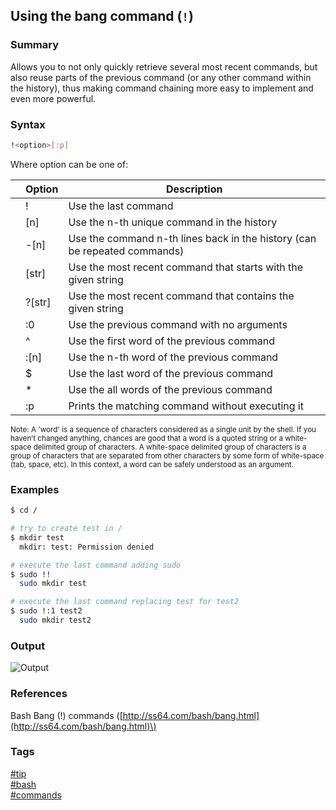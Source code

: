 ## Using the bang command \(`!`\)

### Summary
Allows you to not only quickly retrieve several most recent commands, but also reuse parts of the previous command (or any other command within the history), thus making command chaining more easy to implement and even more powerful.

### Syntax
```bash
!<option>[:p]
```

Where option can be one of:   

|       | Option   | Description                                                               |
| :---: | -------- | ------------------------------------------------------------------------- |
|       | !        | Use the last command                                                      |
|       | \[n\]    | Use the n-th unique command in the history                                |
|       | -\[n\]   | Use the command n-th lines back in the history (can be repeated commands) |
|       | \[str\]  | Use the most recent command that starts with the given string             |
|       | ?\[str\] | Use the most recent command that contains the given string                |
|       | :0       | Use the previous command with no arguments                                |
|       | ^        | Use the first word of the previous command                                |
|       | :\[n\]   | Use the n-th word of the previous command                                 |
|       | $        | Use the last word of the previous command                                 |
|       | *        | Use the all words of the previous command                                 |
|       | :p       | Prints the matching command without executing it                          |

<sub>Note: A 'word' is a sequence of characters considered as a single unit by the shell. If you haven’t changed anything, chances are good that a word is a quoted string or a white-space delimited group of characters. A white-space delimited group of characters is a group of characters that are separated from other characters by some form of white-space (tab, space, etc). In this context, a word can be safely understood as an argument.</sub>

### Examples
```bash
$ cd /

# try to create test in /
$ mkdir test
  mkdir: test: Permission denied

# execute the last command adding sudo
$ sudo !!
  sudo mkdir test

# execute the last command replacing test for test2
$ sudo !:1 test2
  sudo mkdir test2  
```

### Output
![Output](https://cloud.githubusercontent.com/assets/19519411/17950249/a30b6520-6a1f-11e6-898e-37db044282b4.png)

### References
Bash Bang \(!\) commands \([http://ss64.com/bash/bang.html](http://ss64.com/bash/bang.html)\)

### Tags
[#tip](../../tips.md)  
[#bash](../bash.md)  
[#commands](commands.md)